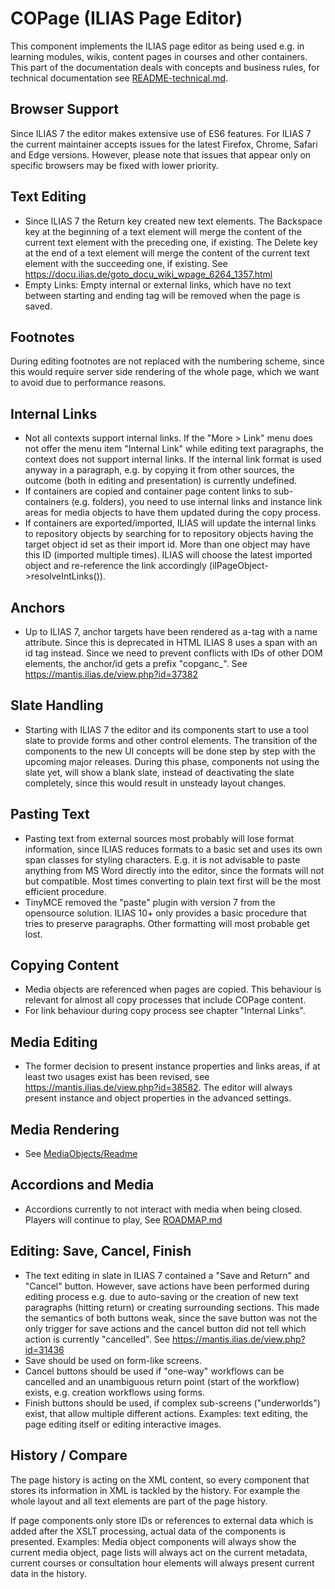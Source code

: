 # COPage (ILIAS Page Editor)

This component implements the ILIAS page editor as being used e.g. in learning modules, wikis, content pages in courses and other containers. This part of the documentation deals with concepts and business rules, for technical documentation see [README-technical.md](./README-technical.md).

## Browser Support

Since ILIAS 7 the editor makes extensive use of ES6 features. For ILIAS 7 the current maintainer accepts issues for the latest Firefox, Chrome, Safari and Edge versions. However, please note that issues that appear only on specific browsers may be fixed with lower priority.

## Text Editing

- Since ILIAS 7 the Return key created new text elements. The Backspace key at the beginning of a text element will merge the content of the current text element with the preceding one, if existing. The Delete key at the end of a text element will merge the content of the current text element with the succeeding one, if existing. See https://docu.ilias.de/goto_docu_wiki_wpage_6264_1357.html
- Empty Links: Empty internal or external links, which have no text between starting and ending tag will be removed when the page is saved.

## Footnotes

During editing footnotes are not replaced with the numbering scheme, since this would require server side rendering of the whole page, which we want to avoid due to performance reasons.

## Internal Links

- Not all contexts support internal links. If the "More > Link" menu does not offer the menu item "Internal Link" while editing text paragraphs, the context does not support internal links. If the internal link format is used anyway in a paragraph, e.g. by copying it from other sources, the outcome (both in editing and presentation) is currently undefined.
- If containers are copied and container page content links to sub-containers (e.g. folders), you need to use internal links and instance link areas for media objects to have them updated during the copy process.
- If containers are exported/imported, ILIAS will update the internal links to repository objects by searching for to repository objects having the target object id set as their import id. More than one object may have this ID (imported multiple times). ILIAS will choose the latest imported object and re-reference the link accordingly (ilPageObject->resolveIntLinks()).

## Anchors

- Up to ILIAS 7, anchor targets have been rendered as a-tag with a name attribute. Since this is deprecated in HTML ILIAS 8 uses a span with an id tag instead. Since we need to prevent conflicts with IDs of other DOM elements, the anchor/id gets a prefix "copganc_". See https://mantis.ilias.de/view.php?id=37382


## Slate Handling

- Starting with ILIAS 7 the editor and its components start to use a tool slate to provide forms and other control elements. The transition of the components to the new UI concepts will be done step by step with the upcoming major releases. During this phase, components not using the slate yet, will show a blank slate, instead of deactivating the slate completely, since this would result in unsteady layout changes. 


## Pasting Text

- Pasting text from external sources most probably will lose format information, since ILIAS reduces formats to a basic set and uses its own span classes for styling characters. E.g. it is not advisable to paste anything from MS Word directly into the editor, since the formats will not but compatible. Most times converting to plain text first will be the most efficient procedure.
- TinyMCE removed the "paste" plugin with version 7 from the opensource solution. ILIAS 10+ only provides a basic procedure that tries to preserve paragraphs. Other formatting will most probable get lost.

## Copying Content

- Media objects are referenced when pages are copied. This behaviour is relevant for almost all copy processes that include COPage content.
- For link behaviour during copy process see chapter "Internal Links".

## Media Editing

- The former decision to present instance properties and links areas, if at least two usages exist has been revised, see https://mantis.ilias.de/view.php?id=38582. The editor will always present instance and object properties in the advanced settings.

## Media Rendering
 
- See [MediaObjects/Readme](../MediaObjects/README.md)

## Accordions and Media

- Accordions currently to not interact with media when being closed. Players will continue to play, See [ROADMAP.md](ROADMAP.md)

## Editing: Save, Cancel, Finish

- The text editing in slate in ILIAS 7 contained a "Save and Return" and "Cancel" button. However, save actions have been performed during editing process e.g. due to auto-saving or the creation of new text paragraphs (hitting return) or creating surrounding sections. This made the semantics of both buttons weak, since the save button was not the only trigger for save actions and the cancel button did not tell which action is currently "cancelled". See https://mantis.ilias.de/view.php?id=31436
- Save should be used on form-like screens.
- Cancel buttons should be used if "one-way" workflows can be cancelled and an unambiguous return point (start of the workflow) exists, e.g. creation workflows using forms.
- Finish buttons should be used, if complex sub-screens ("underworlds") exist, that allow multiple different actions. Examples: text editing, the page editing itself or editing interactive images.

## History / Compare

The page history is acting on the XML content, so every component that stores its information in XML is tackled by the history. For example the whole layout and all text elements are part of the page history.

If page components only store IDs or references to external data which is added after the XSLT processing, actual data of the components is presented. Examples: Media object components will always show the current media object, page lists will always act on the current metadata, current courses or consultation hour elements will always present current data in the history.